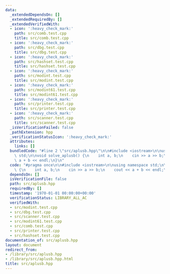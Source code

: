```yaml
---
data:
  _extendedDependsOn: []
  _extendedRequiredBy: []
  _extendedVerifiedWith:
  - icon: ':heavy_check_mark:'
    path: src/comb.test.cpp
    title: src/comb.test.cpp
  - icon: ':heavy_check_mark:'
    path: src/dbg.test.cpp
    title: src/dbg.test.cpp
  - icon: ':heavy_check_mark:'
    path: src/hashset.test.cpp
    title: src/hashset.test.cpp
  - icon: ':heavy_check_mark:'
    path: src/modint.test.cpp
    title: src/modint.test.cpp
  - icon: ':heavy_check_mark:'
    path: src/modint61.test.cpp
    title: src/modint61.test.cpp
  - icon: ':heavy_check_mark:'
    path: src/printer.test.cpp
    title: src/printer.test.cpp
  - icon: ':heavy_check_mark:'
    path: src/scanner.test.cpp
    title: src/scanner.test.cpp
  _isVerificationFailed: false
  _pathExtension: hpp
  _verificationStatusIcon: ':heavy_check_mark:'
  attributes:
    links: []
  bundledCode: "#line 2 \"src/aplusb.hpp\"\n\n#include <iostream>\n\nusing namespace\
    \ std;\n\nvoid solve_aplusb() {\n    int a, b;\n    cin >> a >> b;\n    cout <<\
    \ a + b << endl;\n}\n"
  code: "#pragma once\n\n#include <iostream>\n\nusing namespace std;\n\nvoid solve_aplusb()\
    \ {\n    int a, b;\n    cin >> a >> b;\n    cout << a + b << endl;\n}"
  dependsOn: []
  isVerificationFile: false
  path: src/aplusb.hpp
  requiredBy: []
  timestamp: '1970-01-01 00:00:00+00:00'
  verificationStatus: LIBRARY_ALL_AC
  verifiedWith:
  - src/modint.test.cpp
  - src/dbg.test.cpp
  - src/scanner.test.cpp
  - src/modint61.test.cpp
  - src/comb.test.cpp
  - src/printer.test.cpp
  - src/hashset.test.cpp
documentation_of: src/aplusb.hpp
layout: document
redirect_from:
- /library/src/aplusb.hpp
- /library/src/aplusb.hpp.html
title: src/aplusb.hpp
---
```

